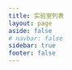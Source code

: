 ```yaml
---
title: 实验室列表
layout: page
aside: false
# navbar: false
sidebar: true
footer: false
---
```


<script setup>
import LabList from '../.vitepress/theme/components/LabList.vue'
</script>

<LabList />